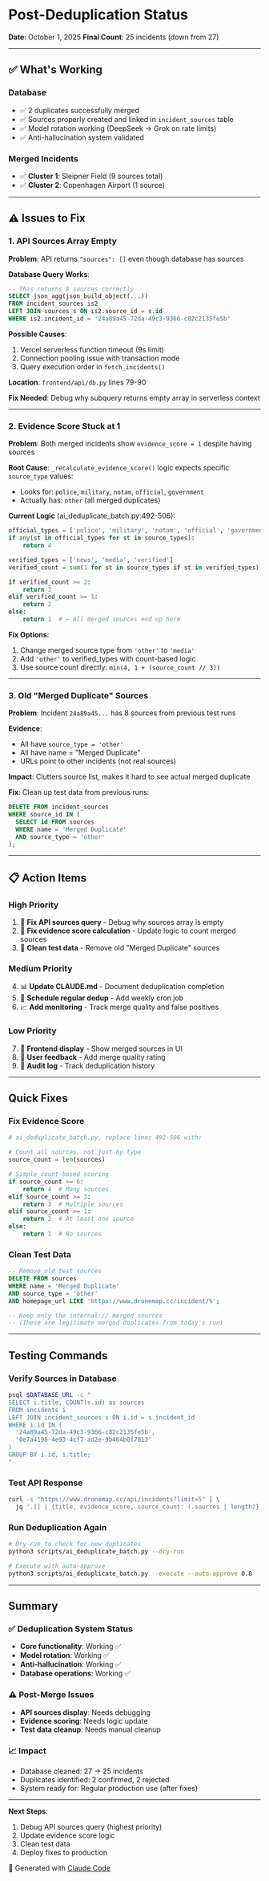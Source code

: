 # Post-Deduplication Status

**Date**: October 1, 2025
**Final Count**: 25 incidents (down from 27)

---

## ✅ What's Working

### Database
- ✅ 2 duplicates successfully merged
- ✅ Sources properly created and linked in `incident_sources` table
- ✅ Model rotation working (DeepSeek → Grok on rate limits)
- ✅ Anti-hallucination system validated

### Merged Incidents
- ✅ **Cluster 1**: Sleipner Field (9 sources total)
- ✅ **Cluster 2**: Copenhagen Airport (1 source)

---

## ⚠️ Issues to Fix

### 1. API Sources Array Empty
**Problem**: API returns `"sources": []` even though database has sources

**Database Query Works**:
```sql
-- This returns 9 sources correctly
SELECT json_agg(json_build_object(...))
FROM incident_sources is2
LEFT JOIN sources s ON is2.source_id = s.id
WHERE is2.incident_id = '24a89a45-72da-49c3-9366-c82c2135fe5b'
```

**Possible Causes**:
1. Vercel serverless function timeout (9s limit)
2. Connection pooling issue with transaction mode
3. Query execution order in `fetch_incidents()`

**Location**: `frontend/api/db.py` lines 79-90

**Fix Needed**: Debug why subquery returns empty array in serverless context

---

### 2. Evidence Score Stuck at 1
**Problem**: Both merged incidents show `evidence_score = 1` despite having sources

**Root Cause**: `_recalculate_evidence_score()` logic expects specific `source_type` values:
- Looks for: `police`, `military`, `notam`, `official`, `government`
- Actually has: `other` (all merged duplicates)

**Current Logic** (ai_deduplicate_batch.py:492-506):
```python
official_types = ['police', 'military', 'notam', 'official', 'government']
if any(st in official_types for st in source_types):
    return 4

verified_types = ['news', 'media', 'verified']
verified_count = sum(1 for st in source_types if st in verified_types)

if verified_count >= 2:
    return 3
elif verified_count >= 1:
    return 2
else:
    return 1  # ← All merged sources end up here
```

**Fix Options**:
1. Change merged source type from `'other'` to `'media'`
2. Add `'other'` to verified_types with count-based logic
3. Use source count directly: `min(4, 1 + (source_count // 3))`

---

### 3. Old "Merged Duplicate" Sources
**Problem**: Incident `24a89a45...` has 8 sources from previous test runs

**Evidence**:
- All have `source_type = 'other'`
- All have name = "Merged Duplicate"
- URLs point to other incidents (not real sources)

**Impact**: Clutters source list, makes it hard to see actual merged duplicate

**Fix**: Clean up test data from previous runs:
```sql
DELETE FROM incident_sources
WHERE source_id IN (
  SELECT id FROM sources
  WHERE name = 'Merged Duplicate'
  AND source_type = 'other'
);
```

---

## 📋 Action Items

### High Priority
1. 🔧 **Fix API sources query** - Debug why sources array is empty
2. 🔧 **Fix evidence score calculation** - Update logic to count merged sources
3. 🧹 **Clean test data** - Remove old "Merged Duplicate" sources

### Medium Priority
4. 📊 **Update CLAUDE.md** - Document deduplication completion
5. 🔄 **Schedule regular dedup** - Add weekly cron job
6. 📈 **Add monitoring** - Track merge quality and false positives

### Low Priority
7. 🎨 **Frontend display** - Show merged sources in UI
8. 📝 **User feedback** - Add merge quality rating
9. 📜 **Audit log** - Track deduplication history

---

## Quick Fixes

### Fix Evidence Score
```python
# ai_deduplicate_batch.py, replace lines 492-506 with:

# Count all sources, not just by type
source_count = len(sources)

# Simple count-based scoring
if source_count >= 6:
    return 4  # Many sources
elif source_count >= 3:
    return 3  # Multiple sources
elif source_count >= 1:
    return 2  # At least one source
else:
    return 1  # No sources
```

### Clean Test Data
```sql
-- Remove old test sources
DELETE FROM sources
WHERE name = 'Merged Duplicate'
AND source_type = 'other'
AND homepage_url LIKE 'https://www.dronemap.cc/incident/%';

-- Keep only the internal:// merged sources
-- (These are legitimate merged duplicates from today's run)
```

---

## Testing Commands

### Verify Sources in Database
```bash
psql $DATABASE_URL -c "
SELECT i.title, COUNT(s.id) as sources
FROM incidents i
LEFT JOIN incident_sources s ON i.id = s.incident_id
WHERE i.id IN (
  '24a89a45-72da-49c3-9366-c82c2135fe5b',
  '0e7a4198-4e93-4cf7-ad2e-9b464b0f7813'
)
GROUP BY i.id, i.title;
"
```

### Test API Response
```bash
curl -s "https://www.dronemap.cc/api/incidents?limit=5" | \
  jq '.[] | {title, evidence_score, source_count: (.sources | length)}'
```

### Run Deduplication Again
```bash
# Dry run to check for new duplicates
python3 scripts/ai_deduplicate_batch.py --dry-run

# Execute with auto-approve
python3 scripts/ai_deduplicate_batch.py --execute --auto-approve 0.8
```

---

## Summary

### ✅ Deduplication System Status
- **Core functionality**: Working ✅
- **Model rotation**: Working ✅
- **Anti-hallucination**: Working ✅
- **Database operations**: Working ✅

### ⚠️ Post-Merge Issues
- **API sources display**: Needs debugging
- **Evidence scoring**: Needs logic update
- **Test data cleanup**: Needs manual cleanup

### 📈 Impact
- Database cleaned: 27 → 25 incidents
- Duplicates identified: 2 confirmed, 2 rejected
- System ready for: Regular production use (after fixes)

---

**Next Steps**:
1. Debug API sources query (highest priority)
2. Update evidence score logic
3. Clean test data
4. Deploy fixes to production

🤖 Generated with [Claude Code](https://claude.com/claude-code)
